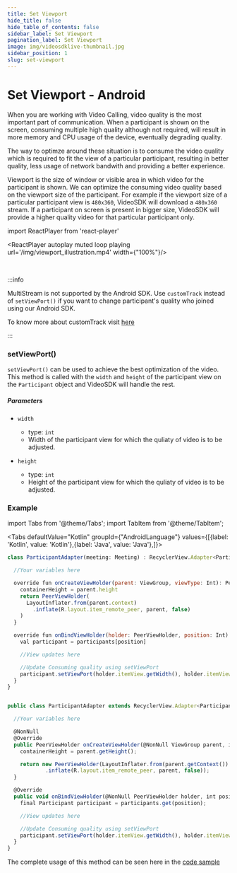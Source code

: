 ```yaml
---
title: Set Viewport
hide_title: false
hide_table_of_contents: false
sidebar_label: Set Viewport
pagination_label: Set Viewport
image: img/videosdklive-thumbnail.jpg
sidebar_position: 1
slug: set-viewport
---
```


# Set Viewport - Android

When you are working with Video Calling, video quality is the most important part of communication. When a participant is shown on the screen, consuming multiple high quality although not required, will result in more memory and CPU usage of the device, eventually degrading quality.

The way to optimze around these situation is to consume the video quality which is required to fit the view of a particular participant, resulting in better quality, less usage of network bandwith and providing a better experience.

Viewport is the size of window or visible area in which video for the participant is shown. We can optimize the consuming video quality based on the viewport size of the participant. For example if the viewport size of a particular participant view is `480x360`, VideoSDK will download a `480x360` stream. If a participant on screen is present in bigger size, VideoSDK will provide a higher quality video for that particular participant only.

import ReactPlayer from 'react-player'

<div style={{textAlign: 'center'}}>

<ReactPlayer autoplay muted loop playing url='/img/viewport_illustration.mp4' width={"100%"}/>

</div>

<br/>

:::info

MultiStream is not supported by the Android SDK. Use `customTrack` instead of `setViewPort()` if you want to change participant's quality who joined using our Android SDK.

To know more about customTrack visit [here](/android/guide/video-and-audio-calling-api-sdk/features/custom-track/custom-video-track)

:::

### setViewPort()

`setViewPort()` can be used to achieve the best optimization of the video. This method is called with the `width` and `height` of the participant view on the `Participant` object and VideoSDK will handle the rest.

##### Parameters

- `width`

  - type: `int`
  - Width of the participant view for which the quliaty of video is to be adjusted.

- `height`
  - type: `int`
  - Height of the participant view for which the quliaty of video is to be adjusted.

### Example

import Tabs from '@theme/Tabs';
import TabItem from '@theme/TabItem';

<Tabs
defaultValue="Kotlin"
groupId={"AndroidLanguage"}
values={[{label: 'Kotlin', value: 'Kotlin'},{label: 'Java', value: 'Java'},]}>

<TabItem value="Kotlin">

```js
class ParticipantAdapter(meeting: Meeting) : RecyclerView.Adapter<ParticipantAdapter.PeerViewHolder() {

  //Your variables here

  override fun onCreateViewHolder(parent: ViewGroup, viewType: Int): PeerViewHolder {
    containerHeight = parent.height
    return PeerViewHolder(
      LayoutInflater.from(parent.context)
        .inflate(R.layout.item_remote_peer, parent, false)
    )
  }

  override fun onBindViewHolder(holder: PeerViewHolder, position: Int) {
    val participant = participants[position]

    //View updates here

    //Update Consuming quality using setViewPort
    participant.setViewPort(holder.itemView.getWidth(), holder.itemView.getHeight());
  }
}

```

</TabItem>

<TabItem value="Java">

```js

public class ParticipantAdapter extends RecyclerView.Adapter<ParticipantAdapter.PeerViewHolder> {

  //Your variables here

  @NonNull
  @Override
  public PeerViewHolder onCreateViewHolder(@NonNull ViewGroup parent, int viewType) {
    containerHeight = parent.getHeight();

    return new PeerViewHolder(LayoutInflater.from(parent.getContext())
            .inflate(R.layout.item_remote_peer, parent, false));
  }

  @Override
  public void onBindViewHolder(@NonNull PeerViewHolder holder, int position) {
    final Participant participant = participants.get(position);

    //View updates here

    //Update Consuming quality using setViewPort
    participant.setViewPort(holder.itemView.getWidth(), holder.itemView.getHeight());
  }
}

```

</TabItem>

</Tabs>

The complete usage of this method can be seen here in the [code sample](https://github.com/videosdk-live/videosdk-rtc-android-java-sdk-example/blob/master/app/src/main/java/live/videosdk/rtc/android/java/ParticipantAdapter.java#L134)
